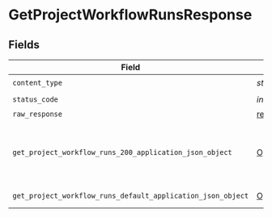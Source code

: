 # GetProjectWorkflowRunsResponse


## Fields

| Field                                                                                                                             | Type                                                                                                                              | Required                                                                                                                          | Description                                                                                                                       |
| --------------------------------------------------------------------------------------------------------------------------------- | --------------------------------------------------------------------------------------------------------------------------------- | --------------------------------------------------------------------------------------------------------------------------------- | --------------------------------------------------------------------------------------------------------------------------------- |
| `content_type`                                                                                                                    | *str*                                                                                                                             | :heavy_check_mark:                                                                                                                | N/A                                                                                                                               |
| `status_code`                                                                                                                     | *int*                                                                                                                             | :heavy_check_mark:                                                                                                                | N/A                                                                                                                               |
| `raw_response`                                                                                                                    | [requests.Response](https://requests.readthedocs.io/en/latest/api/#requests.Response)                                             | :heavy_minus_sign:                                                                                                                | N/A                                                                                                                               |
| `get_project_workflow_runs_200_application_json_object`                                                                           | [Optional[GetProjectWorkflowRuns200ApplicationJSON]](../../models/operations/getprojectworkflowruns200applicationjson.md)         | :heavy_minus_sign:                                                                                                                | A paginated list of recent workflow runs                                                                                          |
| `get_project_workflow_runs_default_application_json_object`                                                                       | [Optional[GetProjectWorkflowRunsDefaultApplicationJSON]](../../models/operations/getprojectworkflowrunsdefaultapplicationjson.md) | :heavy_minus_sign:                                                                                                                | Error response.                                                                                                                   |